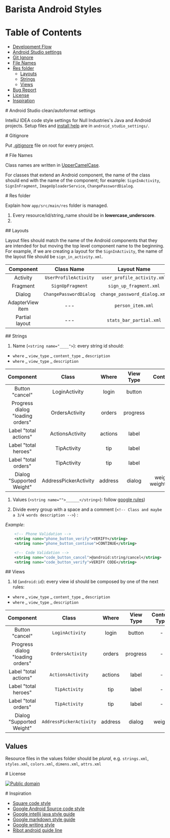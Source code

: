 Barista Android Styles
======================

# Table of Contents

* [Development Flow](dev-flow.md)
* [Android Studio settings](#android_studio)
* [Git Ignore](#gitignore)
* [File Names](#file_names)
* [Res folder](#res_folder)
	* [Layouts](#layouts)
	* [Strings](#strings)
	* [Views](#views)
* [Bug Report](bug_report.md)
* [License](#license)
* [Inspiration](#inspiration)

<a name="android_studio"/>
# Android Studio clean/autoformat settings

IntelliJ IDEA code style settings for Null Industries's Java and Android projects. 
Setup files and [install help](android_studio_settings/README.md) are in `android_studio_settings/`.

<a name="gitignore"/>
# Gitignore

Put [.gitignore](.gitignore) file on root for every project.

<a name="file_names"/>
# File Names

Class names are written in [UpperCamelCase](http://en.wikipedia.org/wiki/CamelCase). 

For classes that extend an Android component, the name of the class should end with the name of the component; for example: `SignInActivity`, `SignInFragment`, `ImageUploaderService`, `ChangePasswordDialog`.

<a name="res_folder"/>
# Res folder

Explain how `app/src/main/res` folder is managed.

1. Every resource/id/string_name should be in __lowercase_underscore__.
1. 

<a name="layouts"/>
## Layouts

Layout files should match the name of the Android components that they are intended for but moving the top level component name to the beginning. For example, if we are creating a layout for the `SignInActivity`, the name of the layout file should be `sign_in_activity.xml`.

|     Component    |       Class Name       |          Layout Name         |
|:----------------:|:----------------------:|:----------------------------:|
| Activity         | `UserProfileActivity`  | `user_profile_activity.xml`  |
| Fragment         | `SignUpFragment`       | `sign_up_fragment.xml`       |
| Dialog           | `ChangePasswordDialog` | `change_password_dialog.xml` |
| AdapterView item | ---                    | `person_item.xml`            |
| Partial layout   | ---                    | `stats_bar_partial.xml`      |

<a name="strings"/>
## Strings

1. Name (`<string name="____">`): every string id should:
  - `where` _ `view_type` _ `content_type` _ `description`
  - `where` _ `view_type` _ `description`

|             Component            |         Class         |  Where  | View Type |          Content Type         |   Description   |                             Name                            |
|:--------------------------------:|:---------------------:|:-------:|:---------:|:-----------------------------:|:---------------:|:-----------------------------------------------------------:|
| Button "cancel"                  | LoginActivity         | login   | button    | -                             | cancel          | login_button_cancel                                         |
| Progress dialog "loading orders" | OrdersActivity        | orders  | progress  | -                             | loading         | orders_progress_loading                                     |
| Label "total actions"            | ActionsActivity       | actions | label     | -                             | total           | actions_label_total                                         |
| Label "total heroes"             | TipActivity           | tip     | label     | -                             | total_heroes    | tip_label_total_heroes                                      |
| Label "total orders"             | TipActivity           | tip     | label     | -                             | total_orders    | tip_label_total_orders                                      |
| Dialog "Supported Weight"        | AddressPickerActivity | address | dialog    | weight_title / weight_message | title / message | address_dialog_weight_title / address_dialog_weight_message |

1. Values (`<string name="">______</string>`): follow [google rules](https://www.google.com/design/spec/style/writing.html#))

1. Divide every group with a space and a comment (`<!-- Class and maybe a 3/4 words description -->`) :

*Example*:
```xml
    <!-- Phone Validation -->
    <string name="phone_button_verify">VERIFY</string>
    <string name="phone_button_continue">CONTINUE</string>

    <!-- Code Validation -->
    <string name="code_button_cancel">@android:string/cancel</string>
    <string name="code_button_verify">VERIFY CODE</string>
```

<a name="views"/>
## Views

1. Id (`android:id`): every view id should be composed by one of the next rules:
  - `where` _ `view_type` _ `content_type` _ `description`
  - `where` _ `view_type` _ `description`

|             Component            |          Class          |  Where  | View Type | Content Type |   Description   |                               Name                              |
|:--------------------------------:|:-----------------------:|:-------:|:---------:|:------------:|:---------------:|:---------------------------------------------------------------:|
|          Button "cancel"         |     `LoginActivity`     |  login  |   button  |       -      |      cancel     |                      `login_button_cancel`                      |
| Progress dialog "loading orders" |     `OrdersActivity`    |  orders |  progress |       -      |     loading     |                    `orders_progress_loading`                    |
|       Label "total actions"      |    `ActionsActivity`    | actions |   label   |       -      |      total      |                      `actions_label_total`                      |
|       Label "total heroes"       |      `TipActivity`      |   tip   |   label   |       -      |   total_heroes  |                     `tip_label_total_heroes`                    |
|       Label "total orders"       |      `TipActivity`      |   tip   |   label   |       -      |   total_orders  |                     `tip_label_total_orders`                    |
|     Dialog "Supported Weight"    | `AddressPickerActivity` | address |   dialog  |    weight    | title / message | `address_dialog_weight_title` / `address_dialog_weight_message` |

## Values

Resource files in the values folder should be *plural*, e.g. `strings.xml`, `styles.xml`, `colors.xml`, `dimens.xml`, `attrs.xml`

<a name="license"/>
# License

[![Public domain](https://licensebuttons.net/p/zero/1.0/88x31.png)](https://creativecommons.org/publicdomain/zero/1.0/legalcode)

<a name="inspiration"/>
# Inspiration

- [Square code style](https://github.com/square/java-code-styles)
- [Google Android Source code style](https://source.android.com/source/code-style.html)
- [Google intellij java style guide](https://raw.githubusercontent.com/google/styleguide/gh-pages/intellij-java-google-style.xml)
- [Google markdown style guide](https://github.com/google/styleguide/blob/gh-pages/docguide/style.md)
- [Google writing style](https://www.google.com/design/spec/style/writing.html)
- [Ribot android guide line](https://github.com/ribot/android-guidelines/edit/master/project_and_code_guidelines.md)
